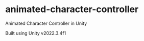 # animated-character-controller
Animated Character Controller in Unity

Built using Unity v2022.3.4f1
